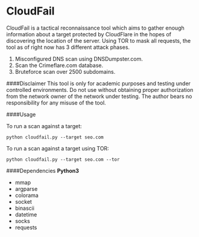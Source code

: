 # CloudFail

CloudFail is a tactical reconnaissance tool which aims to gather enough information about a target protected by CloudFlare in the hopes of discovering the location of the server. Using TOR to mask all requests, the tool as of right now has 3 different attack phases.

1. Misconfigured DNS scan using DNSDumpster.com.
2. Scan the Crimeflare.com database.
3. Bruteforce scan over 2500 subdomains.



####Disclaimer
This tool is only for academic purposes and testing  under controlled environments. Do not use without obtaining proper authorization
from the network owner of the network under testing.
The author bears no responsibility for any misuse of the tool.


####Usage

To run a scan against a target:

```python cloudfail.py --target seo.com```

To run a scan against a target using TOR:

```python cloudfail.py --target seo.com --tor```


####Dependencies
**Python3**

* mmap
* argparse
* colorama
* socket
* binascii
* datetime
* socks
* requests